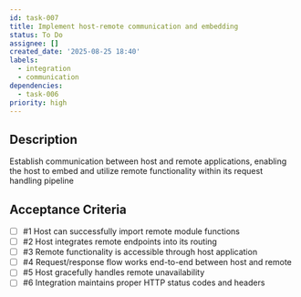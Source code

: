 ```yaml
---
id: task-007
title: Implement host-remote communication and embedding
status: To Do
assignee: []
created_date: '2025-08-25 18:40'
labels:
  - integration
  - communication
dependencies:
  - task-006
priority: high
---
```


## Description

Establish communication between host and remote applications, enabling the host to embed and utilize remote functionality within its request handling pipeline

## Acceptance Criteria
<!-- AC:BEGIN -->
- [ ] #1 Host can successfully import remote module functions
- [ ] #2 Host integrates remote endpoints into its routing
- [ ] #3 Remote functionality is accessible through host application
- [ ] #4 Request/response flow works end-to-end between host and remote
- [ ] #5 Host gracefully handles remote unavailability
- [ ] #6 Integration maintains proper HTTP status codes and headers
<!-- AC:END -->
